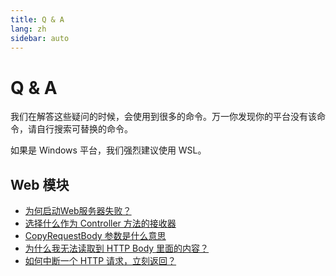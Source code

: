 ```yaml
---
title: Q & A
lang: zh
sidebar: auto
---
```


# Q & A

我们在解答这些疑问的时候，会使用到很多的命令。万一你发现你的平台没有该命令，请自行搜索可替换的命令。

如果是 Windows 平台，我们强烈建议使用 WSL。

## Web 模块

- [为何启动Web服务器失败？](failed_to_start_web_server.md)
- [选择什么作为 Controller 方法的接收器](./choose_func_recever_for_web.md)
- [CopyRequestBody 参数是什么意思](./what-is-copy-request-body.md)
- [为什么我无法读取到 HTTP Body 里面的内容？](./why_can_not_read_data_from_body.md)
- [如何中断一个 HTTP 请求，立刻返回？](../web/router/ctrl_style/controller.md)